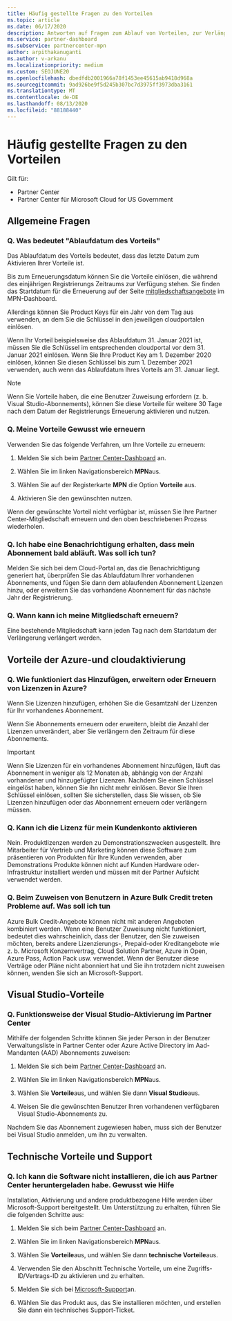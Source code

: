 ```yaml
---
title: Häufig gestellte Fragen zu den Vorteilen
ms.topic: article
ms.date: 06/17/2020
description: Antworten auf Fragen zum Ablauf von Vorteilen, zur Verlängerung und zum Aktivieren von Lizenzen für Azure, Cloud, Visual Studio und technische und Supportleistungen
ms.service: partner-dashboard
ms.subservice: partnercenter-mpn
author: arpithakanuganti
ms.author: v-arkanu
ms.localizationpriority: medium
ms.custom: SEOJUNE20
ms.openlocfilehash: dbedfdb2001966a78f1453ee45615ab9418d968a
ms.sourcegitcommit: 9ad926be9f5d245b307bc7d3975ff3973dba3161
ms.translationtype: MT
ms.contentlocale: de-DE
ms.lasthandoff: 08/13/2020
ms.locfileid: "88188440"
---
```

# <a name="benefits-faq"></a>Häufig gestellte Fragen zu den Vorteilen

Gilt für:

- Partner Center
- Partner Center für Microsoft Cloud for US Government

## <a name="general-questions"></a>Allgemeine Fragen

### <a name="q-what-does-benefit-expiry-date-mean"></a>Q. Was bedeutet "Ablaufdatum des Vorteils"

Das Ablaufdatum des Vorteils bedeutet, dass das letzte Datum zum Aktivieren Ihrer Vorteile ist.

Bis zum Erneuerungsdatum können Sie die Vorteile einlösen, die während des einjährigen Registrierungs Zeitraums zur Verfügung stehen. Sie finden das Startdatum für die Erneuerung auf der Seite [mitgliedschaftsangebote](https://partner.microsoft.com/dashboard/mpn/offers) im MPN-Dashboard.

Allerdings können Sie Product Keys für ein Jahr von dem Tag aus verwenden, an dem Sie die Schlüssel in den jeweiligen cloudportalen einlösen.

Wenn Ihr Vorteil beispielsweise das Ablaufdatum 31. Januar 2021 ist, müssen Sie die Schlüssel im entsprechenden cloudportal vor dem 31. Januar 2021 einlösen. Wenn Sie Ihre Product Key am 1. Dezember 2020 einlösen, können Sie diesen Schlüssel bis zum 1. Dezember 2021 verwenden, auch wenn das Ablaufdatum Ihres Vorteils am 31. Januar liegt.

>[!NOTE]
>Wenn Sie Vorteile haben, die eine Benutzer Zuweisung erfordern (z. b. Visual Studio-Abonnements), können Sie diese Vorteile für weitere 30 Tage nach dem Datum der Registrierungs Erneuerung aktivieren und nutzen.

### <a name="q-how-do-i-renew-my-benefits"></a>Q. Meine Vorteile Gewusst wie erneuern

Verwenden Sie das folgende Verfahren, um Ihre Vorteile zu erneuern:

1. Melden Sie sich beim [Partner Center-Dashboard](https://partner.microsoft.com/dashboard/) an.

2. Wählen Sie im linken Navigationsbereich **MPN**aus.

3. Wählen Sie auf der Registerkarte **MPN** die Option **Vorteile** aus.

4. Aktivieren Sie den gewünschten nutzen.

Wenn der gewünschte Vorteil nicht verfügbar ist, müssen Sie Ihre Partner Center-Mitgliedschaft erneuern und den oben beschriebenen Prozess wiederholen.

### <a name="q-i-received-a-notification-informing-me-that-my-subscription-is-expiring-soon---what-should-i-do"></a>Q. Ich habe eine Benachrichtigung erhalten, dass mein Abonnement bald abläuft. Was soll ich tun?

Melden Sie sich bei dem Cloud-Portal an, das die Benachrichtigung generiert hat, überprüfen Sie das Ablaufdatum Ihrer vorhandenen Abonnements, und fügen Sie dann dem ablaufenden Abonnement Lizenzen hinzu, oder erweitern Sie das vorhandene Abonnement für das nächste Jahr der Registrierung.

### <a name="q-when-can-i-renew-my-membership"></a>Q. Wann kann ich meine Mitgliedschaft erneuern?

Eine bestehende Mitgliedschaft kann jeden Tag nach dem Startdatum der Verlängerung verlängert werden.

## <a name="azure-and-cloud-activation-benefits"></a>Vorteile der Azure-und cloudaktivierung

### <a name="q-how-does-adding-extendingrenewing-licenses-work-on-azure"></a>Q. Wie funktioniert das Hinzufügen, erweitern oder Erneuern von Lizenzen in Azure?

Wenn Sie Lizenzen hinzufügen, erhöhen Sie die Gesamtzahl der Lizenzen für Ihr vorhandenes Abonnement.

Wenn Sie Abonnements erneuern oder erweitern, bleibt die Anzahl der Lizenzen unverändert, aber Sie verlängern den Zeitraum für diese Abonnements.

>[!IMPORTANT]
>Wenn Sie Lizenzen für ein vorhandenes Abonnement hinzufügen, läuft das Abonnement in weniger als 12 Monaten ab, abhängig von der Anzahl vorhandener und hinzugefügter Lizenzen. Nachdem Sie einen Schlüssel eingelöst haben, können Sie ihn nicht mehr einlösen. Bevor Sie Ihren Schlüssel einlösen, sollten Sie sicherstellen, dass Sie wissen, ob Sie Lizenzen hinzufügen oder das Abonnement erneuern oder verlängern müssen.

### <a name="q-can-i-activate-the-license-on-my-customers-account"></a>Q. Kann ich die Lizenz für mein Kundenkonto aktivieren

Nein. Produktlizenzen werden zu Demonstrationszwecken ausgestellt. Ihre Mitarbeiter für Vertrieb und Marketing können diese Software zum präsentieren von Produkten für Ihre Kunden verwenden, aber Demonstrations Produkte können nicht auf Kunden Hardware oder-Infrastruktur installiert werden und müssen mit der Partner Aufsicht verwendet werden.

### <a name="q-im-having-trouble-assigning-users-in-azure-bulk-credit-what-should-i-do"></a>Q. Beim Zuweisen von Benutzern in Azure Bulk Credit treten Probleme auf. Was soll ich tun

Azure Bulk Credit-Angebote können nicht mit anderen Angeboten kombiniert werden. Wenn eine Benutzer Zuweisung nicht funktioniert, bedeutet dies wahrscheinlich, dass der Benutzer, den Sie zuweisen möchten, bereits andere Lizenzierungs-, Prepaid-oder Kreditangebote wie z. b. Microsoft Konzernvertrag, Cloud Solution Partner, Azure in Open, Azure Pass, Action Pack usw. verwendet. Wenn der Benutzer diese Verträge oder Pläne nicht abonniert hat und Sie ihn trotzdem nicht zuweisen können, wenden Sie sich an Microsoft-Support.

## <a name="visual-studio-benefits"></a>Visual Studio-Vorteile

### <a name="q-how-does-visual-studio-activation-work-in-partner-center"></a>Q. Funktionsweise der Visual Studio-Aktivierung im Partner Center

Mithilfe der folgenden Schritte können Sie jeder Person in der Benutzer Verwaltungsliste in Partner Center oder Azure Active Directory im Aad-Mandanten (AAD) Abonnements zuweisen:

1. Melden Sie sich beim [Partner Center-Dashboard](https://partner.microsoft.com/dashboard/) an.

2. Wählen Sie im linken Navigationsbereich **MPN**aus.

3. Wählen Sie **Vorteile**aus, und wählen Sie dann **Visual Studio**aus.

4. Weisen Sie die gewünschten Benutzer Ihren vorhandenen verfügbaren Visual Studio-Abonnements zu.

Nachdem Sie das Abonnement zugewiesen haben, muss sich der Benutzer bei Visual Studio anmelden, um ihn zu verwalten.

## <a name="technical-benefits-and-support"></a>Technische Vorteile und Support

### <a name="q-i-cant-install-the-software-i-downloaded-from-partner-center-how-do-i-get-help"></a>Q. Ich kann die Software nicht installieren, die ich aus Partner Center heruntergeladen habe. Gewusst wie Hilfe

Installation, Aktivierung und andere produktbezogene Hilfe werden über Microsoft-Support bereitgestellt. Um Unterstützung zu erhalten, führen Sie die folgenden Schritte aus:

1. Melden Sie sich beim [Partner Center-Dashboard](https://partner.microsoft.com/dashboard/) an.

2. Wählen Sie im linken Navigationsbereich **MPN**aus.

3. Wählen Sie **Vorteile**aus, und wählen Sie dann **technische Vorteile**aus.

4. Verwenden Sie den Abschnitt Technische Vorteile, um eine Zugriffs-ID/Vertrags-ID zu aktivieren und zu erhalten.

5. Melden Sie sich bei [Microsoft-Support](https://support.microsoft.com/supportforbusiness/productselection)an.

6. Wählen Sie das Produkt aus, das Sie installieren möchten, und erstellen Sie dann ein technisches Support-Ticket.
